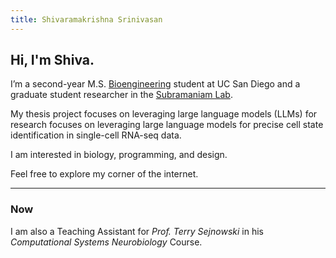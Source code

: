 ```yaml
---
title: Shivaramakrishna Srinivasan
---
```

## Hi, I'm Shiva.

I’m a second-year M.S. [Bioengineering](http://be.ucsd.edu) student at UC San Diego and a graduate student researcher in the [Subramaniam Lab](https://genome.ucsd.edu/).

My thesis project focuses on leveraging large language models (LLMs) for research focuses on leveraging large language models for precise cell state identification in single-cell RNA-seq data.

I am interested in biology, programming, and design.

Feel free to explore my corner of the internet.

---

### Now

I am also a Teaching Assistant for *Prof. Terry Sejnowski* in his *Computational Systems Neurobiology* Course.


<!-- You can reach me at ```s5srinivasan@ucsd.edu``` or ```shivaramakrishna.srinivasan@gmail.com``` -->
